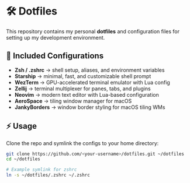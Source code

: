 # 🛠️ Dotfiles

This repository contains my personal **dotfiles** and configuration files for setting up my development environment.

## 📂 Included Configurations
- **Zsh / .zshrc** → shell setup, aliases, and environment variables
- **Starship** → minimal, fast, and customizable shell prompt
- **WezTerm** → GPU-accelerated terminal emulator with Lua config
- **Zellij** → terminal multiplexer for panes, tabs, and plugins
- **Neovim** → modern text editor with Lua-based configuration
- **AeroSpace** → tiling window manager for macOS
- **JankyBorders** → window border styling for macOS tiling WMs

## ⚡ Usage
Clone the repo and symlink the configs to your home directory:

```bash
git clone https://github.com/<your-username>/dotfiles.git ~/dotfiles
cd ~/dotfiles

# Example symlink for zshrc
ln -s ~/dotfiles/.zshrc ~/.zshrc
```
